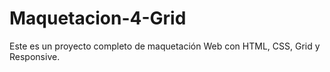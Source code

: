 # Maquetacion-4-Grid
Este es un proyecto completo de maquetación Web con HTML, CSS, Grid y Responsive.
